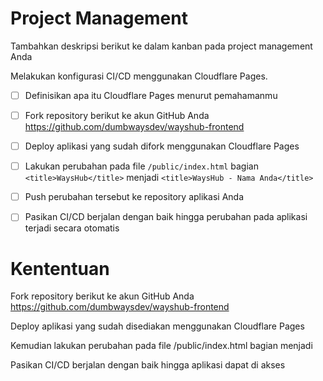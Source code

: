 # Project Management​

Tambahkan deskripsi berikut ke dalam kanban pada project management Anda

Melakukan konfigurasi CI/CD menggunakan Cloudflare Pages.

- [ ] Definisikan apa itu Cloudflare Pages menurut pemahamanmu
- [ ] Fork repository berikut ke akun GitHub Anda https://github.com/dumbwaysdev/wayshub-frontend
- [ ] Deploy aplikasi yang sudah difork menggunakan Cloudflare Pages
- [ ] Lakukan perubahan pada file `/public/index.html` bagian `<title>WaysHub</title>` menjadi `<title>WaysHub - Nama Anda</title>`
- [ ] Push perubahan tersebut ke repository aplikasi Anda
- [ ] Pasikan CI/CD berjalan dengan baik hingga perubahan pada aplikasi terjadi secara otomatis


# Kententuan​

Fork repository berikut ke akun GitHub Anda https://github.com/dumbwaysdev/wayshub-frontend

Deploy aplikasi yang sudah disediakan menggunakan Cloudflare Pages

Kemudian lakukan perubahan pada file /public/index.html bagian <title>WaysHub</title> menjadi <title>WaysHub - Nama Anda</title>

Pasikan CI/CD berjalan dengan baik hingga aplikasi dapat di akses
